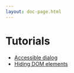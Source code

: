 ```yaml
---
layout: doc-page.html
---
```


# Tutorials

* [Accessible dialog](accessible-dialog.md)
* [Hiding DOM elements](hiding-elements.md)

